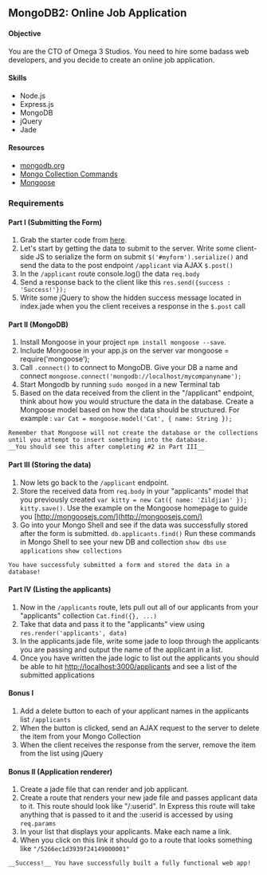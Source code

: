 ## MongoDB2: Online Job Application

#### Objective

You are the CTO of Omega 3 Studios. You need to hire some badass web developers, 
and you decide to create an online job application.

#### Skills

* Node.js
* Express.js
* MongoDB
* jQuery
* Jade

#### Resources

* [mongodb.org](http://docs.mongodb.org/manual/contents/)
* [Mongo Collection Commands](http://docs.mongodb.org/manual/reference/method/js-collection/)
* [Mongoose](http://mongoosejs.com/)

### Requirements
#### Part I (Submitting the Form)
1. Grab the starter code from [here](https://github.com/RefactorU/exercise-starters/tree/master/mongodb/job-application).
2. Let's start by getting the data to submit to the server. Write some client-side JS to serialize the form on submit `$('#myform').serialize()` and send the data to the post endpoint `/applicant` via AJAX `$.post()`
3. In the `/applicant` route console.log() the data `req.body`
4. Send a response back to the client like this `res.send({success : 'Success!'});`
5. Write some jQuery to show the hidden success message located in index.jade when you the client receives a response in the `$.post` call

#### Part II (MongoDB)

1. Install Mongoose in your project `npm install mongoose --save`.
2. Include Mongoose in your app.js on the server var mongoose = require('mongoose');
3. Call `.connect()` to connect to MongoDB. Give your DB a name and connect `mongoose.connect('mongodb://localhost/mycompanyname');`
4. Start Mongodb by running `sudo mongod` in a new Terminal tab
5. Based on the data received from the client in the "/applicant" endpoint, think about how you would structure the data in the database. Create a Mongoose 
model based on how the data should be structured. For example : `var Cat = mongoose.model('Cat', { name: String });`

```
Remember that Mongoose will not create the database or the collections until you attempt to insert something into the database. 
__You should see this after completing #2 in Part III__
```

#### Part III (Storing the data)

1. Now lets go back to the `/applicant` endpoint.
2. Store the received data from `req.body` in your "applicants" model that you previously created `var kitty = new Cat({ name: 'Zildjian' }); kitty.save()`. Use the example on the Mongoose homepage to guide you [http://mongoosejs.com/](http://mongoosejs.com/)
3. Go into your Mongo Shell and see if the data was successfully stored after the form is submitted. 
`db.applicants.find()`
Run these commands in Mongo Shell to see your new DB and collection
`show dbs` 
`use applications`
`show collections`

```
You have successfuly submitted a form and stored the data in a database!
```

#### Part IV (Listing the applicants)

1. Now in the `/applicants` route, lets pull out all of our applicants from your "applicants" collection `Cat.find({}, ...)`
2. Take that data and pass it to the "applicants" view using `res.render('applicants', data)`
3. In the applicants.jade file, write some jade to loop through the applicants you are passing and output the name of the applicant in a list.
4. Once you have written the jade logic to list out the applicants you should be able to hit [http://localhost:3000/applicants](http://localhost:3000/applicants) and see a list of the submitted applications

#### Bonus I

1. Add a delete button to each of your applicant names in the applicants list `/applicants`
2. When the button is clicked, send an AJAX request to the server to delete the item from your Mongo Collection
3. When the client receives the response from the server, remove the item from the list using jQuery

#### Bonus II (Application renderer)

1. Create a jade file that can render and job applicant.
2. Create a route that renders your new jade file and passes applicant data to it. This route should look like "/:userid". In Express this route will take anything that is passed to it and the :userid is accessed by using `req.params`
3. In your list that displays your applicants. Make each name a link.
4. When you click on this link it should go to a route that looks something like `"/5266ec1d3939f24149000001"`

```
__Success!__ You have successfully built a fully functional web app!
```


